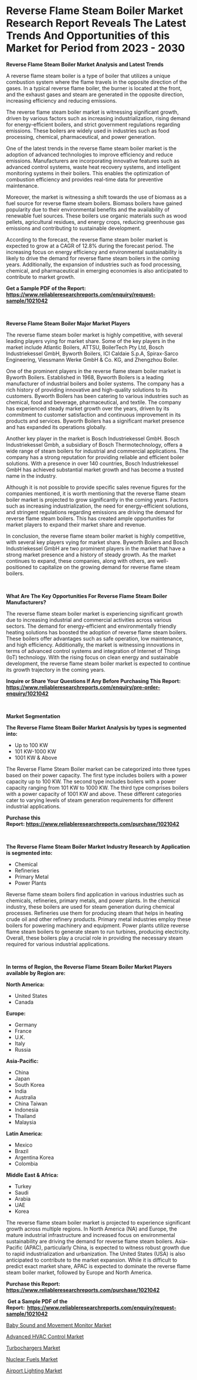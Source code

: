 <p><h1>Reverse Flame Steam Boiler Market Research Report Reveals The Latest Trends And Opportunities of this Market for Period from 2023 - 2030</h1></p><p><strong>Reverse Flame Steam Boiler Market Analysis and Latest Trends</strong></p>
<p><p>A reverse flame steam boiler is a type of boiler that utilizes a unique combustion system where the flame travels in the opposite direction of the gases. In a typical reverse flame boiler, the burner is located at the front, and the exhaust gases and steam are generated in the opposite direction, increasing efficiency and reducing emissions.</p><p>The reverse flame steam boiler market is witnessing significant growth, driven by various factors such as increasing industrialization, rising demand for energy-efficient boilers, and strict government regulations regarding emissions. These boilers are widely used in industries such as food processing, chemical, pharmaceutical, and power generation.</p><p>One of the latest trends in the reverse flame steam boiler market is the adoption of advanced technologies to improve efficiency and reduce emissions. Manufacturers are incorporating innovative features such as advanced control systems, waste heat recovery systems, and intelligent monitoring systems in their boilers. This enables the optimization of combustion efficiency and provides real-time data for preventive maintenance.</p><p>Moreover, the market is witnessing a shift towards the use of biomass as a fuel source for reverse flame steam boilers. Biomass boilers have gained popularity due to their environmental benefits and the availability of renewable fuel sources. These boilers use organic materials such as wood pellets, agricultural residues, and energy crops, reducing greenhouse gas emissions and contributing to sustainable development.</p><p>According to the forecast, the reverse flame steam boiler market is expected to grow at a CAGR of 12.8% during the forecast period. The increasing focus on energy efficiency and environmental sustainability is likely to drive the demand for reverse flame steam boilers in the coming years. Additionally, the expansion of industries such as food processing, chemical, and pharmaceutical in emerging economies is also anticipated to contribute to market growth.</p></p>
<p><strong>Get a Sample PDF of the Report:&nbsp; <a href="https://www.reliableresearchreports.com/enquiry/request-sample/1021042">https://www.reliableresearchreports.com/enquiry/request-sample/1021042</a></strong></p>
<p>&nbsp;</p>
<p><strong>Reverse Flame Steam Boiler Major Market Players</strong></p>
<p><p>The reverse flame steam boiler market is highly competitive, with several leading players vying for market share. Some of the key players in the market include Atlantic Boilers, ATTSU, BoilerTech Pty Ltd, Bosch Industriekessel GmbH, Byworth Boilers, ICI Caldaie S.p.A, Spirax-Sarco Engineering, Viessmann Werke GmbH & Co. KG, and Zhengzhou Boiler.</p><p>One of the prominent players in the reverse flame steam boiler market is Byworth Boilers. Established in 1968, Byworth Boilers is a leading manufacturer of industrial boilers and boiler systems. The company has a rich history of providing innovative and high-quality solutions to its customers. Byworth Boilers has been catering to various industries such as chemical, food and beverage, pharmaceutical, and textile. The company has experienced steady market growth over the years, driven by its commitment to customer satisfaction and continuous improvement in its products and services. Byworth Boilers has a significant market presence and has expanded its operations globally.</p><p>Another key player in the market is Bosch Industriekessel GmbH. Bosch Industriekessel Gmbh, a subsidiary of Bosch Thermotechnology, offers a wide range of steam boilers for industrial and commercial applications. The company has a strong reputation for providing reliable and efficient boiler solutions. With a presence in over 140 countries, Bosch Industriekessel GmbH has achieved substantial market growth and has become a trusted name in the industry.</p><p>Although it is not possible to provide specific sales revenue figures for the companies mentioned, it is worth mentioning that the reverse flame steam boiler market is projected to grow significantly in the coming years. Factors such as increasing industrialization, the need for energy-efficient solutions, and stringent regulations regarding emissions are driving the demand for reverse flame steam boilers. This has created ample opportunities for market players to expand their market share and revenue.</p><p>In conclusion, the reverse flame steam boiler market is highly competitive, with several key players vying for market share. Byworth Boilers and Bosch Industriekessel GmbH are two prominent players in the market that have a strong market presence and a history of steady growth. As the market continues to expand, these companies, along with others, are well-positioned to capitalize on the growing demand for reverse flame steam boilers.</p></p>
<p>&nbsp;</p>
<p><strong>What Are The Key Opportunities For Reverse Flame Steam Boiler Manufacturers?</strong></p>
<p><p>The reverse flame steam boiler market is experiencing significant growth due to increasing industrial and commercial activities across various sectors. The demand for energy-efficient and environmentally friendly heating solutions has boosted the adoption of reverse flame steam boilers. These boilers offer advantages such as safe operation, low maintenance, and high efficiency. Additionally, the market is witnessing innovations in terms of advanced control systems and integration of Internet of Things (IoT) technology. With the rising focus on clean energy and sustainable development, the reverse flame steam boiler market is expected to continue its growth trajectory in the coming years.</p></p>
<p><strong>Inquire or Share Your Questions If Any Before Purchasing This Report: <a href="https://www.reliableresearchreports.com/enquiry/pre-order-enquiry/1021042">https://www.reliableresearchreports.com/enquiry/pre-order-enquiry/1021042</a></strong></p>
<p>&nbsp;</p>
<p><strong>Market Segmentation</strong></p>
<p><strong>The Reverse Flame Steam Boiler Market Analysis by types is segmented into:</strong></p>
<p><ul><li>Up to 100 KW</li><li>101 KW-1000 KW</li><li>1001 KW & Above</li></ul></p>
<p><p>The Reverse Flame Steam Boiler market can be categorized into three types based on their power capacity. The first type includes boilers with a power capacity up to 100 KW. The second type includes boilers with a power capacity ranging from 101 KW to 1000 KW. The third type comprises boilers with a power capacity of 1001 KW and above. These different categories cater to varying levels of steam generation requirements for different industrial applications.</p></p>
<p><strong>Purchase this Report:&nbsp;<a href="https://www.reliableresearchreports.com/purchase/1021042">https://www.reliableresearchreports.com/purchase/1021042</a></strong></p>
<p>&nbsp;</p>
<p><strong>The Reverse Flame Steam Boiler Market Industry Research by Application is segmented into:</strong></p>
<p><ul><li>Chemical</li><li>Refineries</li><li>Primary Metal</li><li>Power Plants</li></ul></p>
<p><p>Reverse flame steam boilers find application in various industries such as chemicals, refineries, primary metals, and power plants. In the chemical industry, these boilers are used for steam generation during chemical processes. Refineries use them for producing steam that helps in heating crude oil and other refinery products. Primary metal industries employ these boilers for powering machinery and equipment. Power plants utilize reverse flame steam boilers to generate steam to run turbines, producing electricity. Overall, these boilers play a crucial role in providing the necessary steam required for various industrial applications.</p></p>
<p>&nbsp;</p>
<p><strong>In terms of Region, the Reverse Flame Steam Boiler Market Players available by Region are:</strong></p>
<p>
    <p> <strong> North America: </strong>
        <ul>
            <li>United States</li>
            <li>Canada</li>
        </ul>
        </p> 
    <p> <strong> Europe: </strong>
        <ul>
            <li>Germany</li>
            <li>France</li>
            <li>U.K.</li>
            <li>Italy</li>
            <li>Russia</li>
        </ul>
        </p> 
    <p> <strong> Asia-Pacific: </strong>
        <ul>
            <li>China</li>
            <li>Japan</li>
            <li>South Korea</li>
            <li>India</li>
            <li>Australia</li>
            <li>China Taiwan</li>
            <li>Indonesia</li>
            <li>Thailand</li>
            <li>Malaysia</li>
        </ul>
        </p> 
    <p> <strong> Latin America: </strong>
        <ul>
            <li>Mexico</li>
            <li>Brazil</li>
            <li>Argentina Korea</li>
            <li>Colombia</li>
        </ul>
        </p> 
    <p> <strong> Middle East & Africa: </strong>
        <ul>
            <li>Turkey</li>
            <li>Saudi</li>
            <li>Arabia</li>
            <li>UAE</li>
            <li>Korea</li>
        </ul>
    </p>
    </p>
<p><p>The reverse flame steam boiler market is projected to experience significant growth across multiple regions. In North America (NA) and Europe, the mature industrial infrastructure and increased focus on environmental sustainability are driving the demand for reverse flame steam boilers. Asia-Pacific (APAC), particularly China, is expected to witness robust growth due to rapid industrialization and urbanization. The United States (USA) is also anticipated to contribute to the market expansion. While it is difficult to predict exact market share, APAC is expected to dominate the reverse flame steam boiler market, followed by Europe and North America.</p></p>
<p><strong>Purchase this Report: <a href="https://www.reliableresearchreports.com/purchase/1021042">https://www.reliableresearchreports.com/purchase/1021042</a></strong></p>
<p>&nbsp;<strong>Get a Sample PDF of the Report:&nbsp;&nbsp;<a href="https://www.reliableresearchreports.com/enquiry/request-sample/1021042">https://www.reliableresearchreports.com/enquiry/request-sample/1021042</a></strong></p>
<p><strong></strong></p>
<p><p><a href="https://www.reportprime.com/baby-sound-and-movement-monitor-r10602">Baby Sound and Movement Monitor Market</a></p><p><a href="https://medium.com/@chazmonahan2023/advanced-hvac-control-market-size-growth-forecast-2023-2030-66f89635b19e">Advanced HVAC Control Market</a></p><p><a href="https://medium.com/@tyreldooley/turbochargers-market-size-growth-forecast-2023-2030-77b8877df5fe">Turbochargers Market</a></p><p><a href="https://www.linkedin.com/pulse/nuclear-fuels-market-research-report-unlocks-analysis-9myke/">Nuclear Fuels Market</a></p><p><a href="https://www.linkedin.com/pulse/airport-lighting-market-share-amp-new-trends-analysis-3rkie/">Airport Lighting Market</a></p></p>